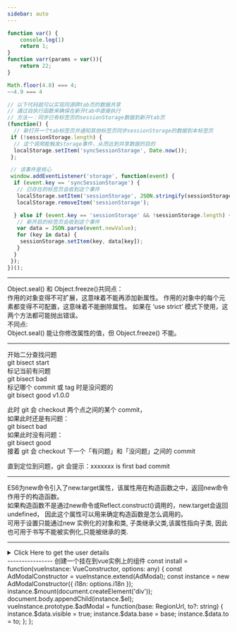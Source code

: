 ```yaml
---
sidebar: auto
---
```

``` javascript
function var() {
    console.log(1)
    return 1;
}
function varr(params = var()){
    return 22;
}
```

``` javascript
Math.floor(4.8) === 4;
~~4.9 === 4
```

``` javascript
// 以下代码就可以实现同源跨tab页的数据共享
// 通过自执行函数来确保在新开tab中直接执行
// 方法一：同步已有标签页的sessionStorage数据到新开tab页
(function() {
  // 新打开一个tab标签页并通知其他标签页同步sessionStorage的数据到本标签页
 if (!sessionStorage.length) {
  // 这个调用能触发storage事件，从而达到共享数据的目的
  localStorage.setItem('syncSessionStorage', Date.now());
 };

 // 该事件是核心
 window.addEventListener('storage', function(event) {
  if (event.key == 'syncSessionStorage') {
   // 已存在的标签页会收到这个事件
   localStorage.setItem('sessionStorage', JSON.stringify(sessionStorage));
   localStorage.removeItem('sessionStorage');

  } else if (event.key == 'sessionStorage' && !sessionStorage.length) {
   // 新开启的标签页会收到这个事件
   var data = JSON.parse(event.newValue);
   for (key in data) {
    sessionStorage.setItem(key, data[key]);
   }
  }
 });
})();
```
----------------------------------------------------------------
Object.seal() 和 Object.freeze()共同点：  
作用的对象变得不可扩展，这意味着不能再添加新属性。
作用的对象中的每个元素都变得不可配置，这意味着不能删除属性。
如果在 ‘use strict’ 模式下使用，这两个方法都可能抛出错误。  
不同点:  
Object.seal() 能让你修改属性的值，但 Object.freeze() 不能。

--------------------------------
开始二分查找问题  
git bisect start  
标记当前有问题  
git bisect bad  
标记哪个 commit 或 tag 时是没问题的  
git bisect good v1.0.0  

此时 git 会 checkout 两个点之间的某个 commit，  
如果此时还是有问题：  
git bisect bad  
如果此时没有问题：  
git bisect good  
接着 git 会 checkout 下一个「有问题」和「没问题」之间的 commit  

直到定位到问题，git 会提示：xxxxxxx is first bad commit

----------  
ES6为new命令引入了new.target属性，该属性用在构造函数之中，返回new命令作用于的构造函数。  
如果构造函数不是通过new命令或Reflect.construct()调用的，new.target会返回undefined，
因此这个属性可以用来确定构造函数是怎么调用的。  
可用于设置只能通过new 实例化的对象和类, 子类继承父类,该属性指向子类,
因此也可用于书写不能被实例化,只能被继承的类.

---------- 
<details>
    <summary>Click Here to get the user details</summary>
    <table>
        <tr>
            <th>#</th>
            <th>Name</th>
            <th>Location</th>
            <th>Job</th>
        </tr>
        <tr>
            <td>1</td>
            <td>Adam</td>
            <td>Huston</td>
            <td>UI/UX</td>
        </tr>
    </table>
</details>
----------------
创建一个挂在到vue实例上的组件
const install = function(vueInstance: VueConstructor, options: any) {
  const AdModalConstructor = vueInstance.extend(AdModal);
  const instance = new AdModalConstructor({
    i18n: options.i18n
  });
  instance.$mount(document.createElement('div'));
  document.body.appendChild(instance.$el);
  vueInstance.prototype.$adModal = function(base: RegionUrl, to?: string) {
    instance.$data.visible = true;
    instance.$data.base = base;
    instance.$data.to = to;
  };
};